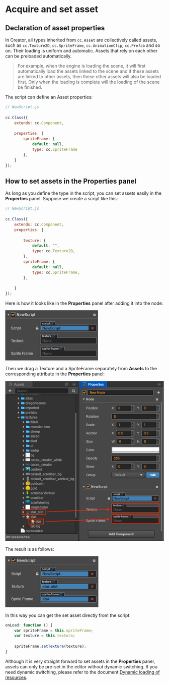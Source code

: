 # Acquire and set asset

## Declaration of asset properties

In Creator, all types inherited from `cc.Asset` are collectively called assets, such as `cc.Texture2D`, `cc.SpriteFrame`, `cc.AnimationClip`, `cc.Prefab` and so on. Their loading is uniform and automatic. Assets that rely on each other can be preloaded automatically.

> For example, when the engine is loading the scene, it will first automatically load the assets linked to the scene and if these assets are linked to other assets, then these other assets will also be loaded first. Only when the loading is complete will the loading of the scene be finished.

The script can define an Asset properties:

```javascript
// NewScript.js

cc.Class({
    extends: cc.Component,

    properties: {
        spriteFrame: {
            default: null,
            type: cc.SpriteFrame
        },
    }
});
```

## How to set assets in the Properties panel

As long as you define the type in the script, you can set assets easily in the **Properties** panel. Suppose we create a script like this:

```js
// NewScript.js

cc.Class({
    extends: cc.Component,
    properties: {

        texture: {
            default: "",
            type: cc.Texture2D,
        },
        spriteFrame: {
            default: null,
            type: cc.SpriteFrame,
        },

    }
});
```

Here is how it looks like in the **Properties** panel after adding it into the node:

![asset-in-inspector-null](load-assets/asset-in-inspector-null.png)

Then we drag a Texture and a SpriteFrame separately from **Assets** to the corresponding attribute in the **Properties** panel:

![asset-in-inspector-dnd](load-assets/asset-in-inspector-dnd.png)

The result is as follows:

![asset-in-inspector-dnd](load-assets/asset-in-inspector.png)

In this way you can get the set asset directly from the script:

```js
onLoad: function () {
    var spriteFrame = this.spriteFrame;
    var texture = this.texture;

    spriteFrame.setTexture(texture);
}
```

Although it is very straight forward to set assets in the **Properties** panel, assets can only be pre-set in the editor without dynamic switching. If you need dynamic switching, please refer to the document [Dynamic loading of resources](./dynamic-load-resources.md).

